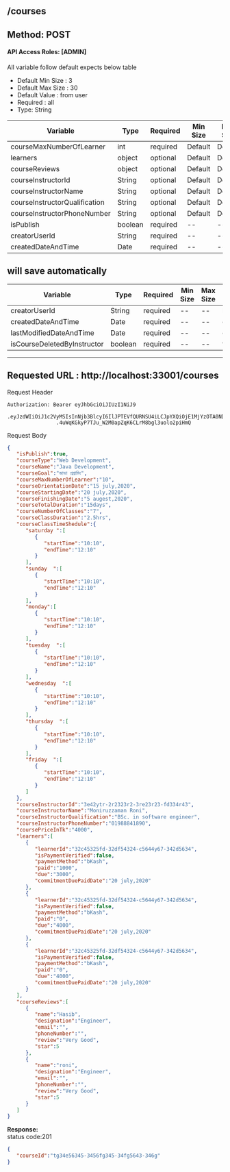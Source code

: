 
## /courses

## Method: POST
#### API Access Roles: [ADMIN]
All variable follow  default expects below table
* Default Min Size : 3
* Default Max Size : 30
* Default Value : from user
* Required : all
* Type: String

Variable  | Type | Required | Min Size | Max Size | Default value
------------- | ------------- | ------------- | ------------- | ------------- | -------------
courseMaxNumberOfLearner  | int  | required | Default | Default | Default
learners  | object  | optional | Default | Default | Default
courseReviews  | object  | optional | Default | Default | Default
courseInstructorId  | String  | optional | Default | Default | Default
courseInstructorName  | String  | optional | Default | Default | Default
courseInstructorQualification  | String  | optional | Default | Default | Default
courseInstructorPhoneNumber  | String  | optional | Default | Default | Default
isPublish  | boolean  | required | -- | -- | False
creatorUserId  | String  | required | -- | -- | --
createdDateAndTime  | Date  | required | -- | -- | --

## will save automatically
Variable  | Type | Required | Min Size | Max Size | Default value
------------- | ------------- | ------------- | ------------- | ------------- | -------------
creatorUserId  | String  | required | -- | -- | loggedUserId
createdDateAndTime  | Date  | required | -- | -- | currentDateTime
lastModifiedDateAndTime  | Date  | required | -- | -- | currentDateTime
isCourseDeletedByInstructor  | boolean  | required | -- | -- | false





---
Requested URL : http://localhost:33001/courses<br>
--
Request Header
```
Authorization: Bearer eyJhbGciOiJIUzI1NiJ9
                .eyJzdWIiOiJ1c2VyMSIsInNjb3BlcyI6IlJPTEVfQURNSU4iLCJpYXQiOjE1MjYzOTA0NDMsImV4cCI6MTUyNjQwODQ0M30
                .4uWqKGkyP7TJu_W2M0apZqK6CLrM8bgl3uolo2piHmQ
```
Request Body
```json
{
   "isPublish":true,
   "courseType":"Web Development",
   "courseName":"Java Development",
   "courseGoal":"জাভা প্রগ্রামিং",
   "courseMaxNumberOfLearner":"10",
   "courseOrientationDate":"15 july,2020",
   "courseStartingDate":"20 july,2020",
   "courseFinishingDate":"5 augest,2020",
   "courseTotalDuration":"15days",
   "courseNumberOfClasses":"7",
   "courseClassDuration":"2.5hrs",
   "courseClassTimeShedule":{
      "saturday ":[
         {
            "startTime":"10:10",
            "endTime":"12:10"
         }
      ],
      "sunday  ":[
         {
            "startTime":"10:10",
            "endTime":"12:10"
         }
      ],
      "monday":[
         {
            "startTime":"10:10",
            "endTime":"12:10"
         }
      ],
      "tuesday  ":[
         {
            "startTime":"10:10",
            "endTime":"12:10"
         }
      ],
      "wednesday  ":[
         {
            "startTime":"10:10",
            "endTime":"12:10"
         }
      ],
      "thursday  ":[
         {
            "startTime":"10:10",
            "endTime":"12:10"
         }
      ],
      "friday  ":[
         {
            "startTime":"10:10",
            "endTime":"12:10"
         }
      ]
   },
   "courseInstructorId":"3e42ytr-2r2323r2-3re23r23-fd334r43",
   "courseInstructorName":"Moniruzzaman Roni",
   "courseInstructorQualification":"BSc. in software engineer",
   "courseInstructorPhoneNumber":"01988841890",
   "coursePriceInTk":"4000",
   "learners":[
      {
         "learnerId":"32c45325fd-32df54324-c5644y67-342d5634",
         "isPaymentVerified":false,
         "paymentMethod":"bKash",
         "paid":"1000",
         "due":"3000",
         "commitmentDuePaidDate":"20 july,2020"
      },
      {
         "learnerId":"32c45325fd-32df54324-c5644y67-342d5634",
         "isPaymentVerified":false,
         "paymentMethod":"bKash",
         "paid":"0",
         "due":"4000",
         "commitmentDuePaidDate":"20 july,2020"
      },
      {
         "learnerId":"32c45325fd-32df54324-c5644y67-342d5634",
         "isPaymentVerified":false,
         "paymentMethod":"bKash",
         "paid":"0",
         "due":"4000",
         "commitmentDuePaidDate":"20 july,2020"
      }
   ],
   "courseReviews":[
      {
         "name":"Hasib",
         "designation":"Engineer",
         "email":"",
         "phoneNumber":"",
         "review":"Very Good",
         "star":5
      },
      {
         "name":"roni",
         "designation":"Engineer",
         "email":"",
         "phoneNumber":"",
         "review":"Very Good",
         "star":5
      }
   ]
}
```
**Response:** <br>
status code:201
```json
{
   "courseId":"tg34e56345-3456fg345-34fg5643-346g"
}
```
